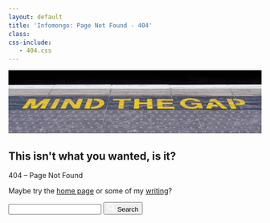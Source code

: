 ```yaml
---
layout: default
title: 'Infomongo: Page Not Found - 404'
class: 
css-include: 
   - 404.css
---
```


<section class="white" markdown="1">
<div class="">
	<img src="/img/mind-the-gap.jpg" class="full-width">
</div>

# This isn't what you wanted, is it?

<p class="meta">404 – Page Not Found</p>

Maybe try the [home page](/) or some of my [writing](/posts)?

<form method="get" action="https://www.google.com/search">
	<input type="text" name="q"  value="">
	<input name="as_sitesearch" type="hidden" value="infomongo.com">
	<button type="submit">
	<svg width="16px" height="16px" viewBox="0 0 16 16" version="1.1" xmlns="http://www.w3.org/2000/svg" xmlns:xlink="http://www.w3.org/1999/xlink">
		<g id="Page-1" stroke="none" stroke-width="1" fill="none" fill-rule="evenodd">
			<path d="M6.33326736,10.6665556 C3.94395892,10.6665556 1.99997917,8.72257581 1.99997917,6.33326736 C1.99997917,3.94462558 3.94395892,1.99997917 6.33326736,1.99997917 C8.72124249,1.99997917 10.6665556,3.94462558 10.6665556,6.33326736 C10.6665556,8.72257581 8.72124249,10.6665556 6.33326736,10.6665556 M15.6105041,13.7251904 L11.7818773,9.89589692 C11.7378777,9.85189738 11.6885449,9.81789773 11.6412121,9.78123145 C12.287872,8.78857512 12.6665347,7.60658743 12.6665347,6.33326736 C12.6665347,2.8353038 9.83189758,0 6.33326736,0 C2.83597046,0 0,2.8353038 0,6.33326736 C0,9.83189758 2.83597046,12.6665347 6.33326736,12.6665347 C7.60525411,12.6665347 8.78924178,12.287872 9.78256476,11.6412121 C9.81923105,11.6892116 9.85256404,11.7372111 9.89589692,11.7812106 L13.7231904,15.6105041 C13.9851877,15.871168 14.3265174,16.0011667 14.6665139,16.0011667 C15.007177,16.0011667 15.3485068,15.871168 15.6105041,15.6111707 C16.129832,15.0898428 16.129832,14.2458516 15.6105041,13.7251904" id="search" fill="#FFFFFF"></path>
		</g>
	</svg>
	Search
	</button>
</form>

</section>
